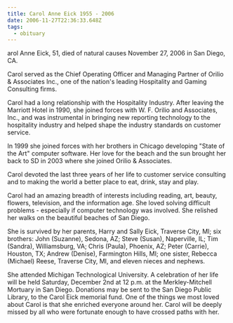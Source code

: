 ```yaml
---
title: Carol Anne Eick 1955 - 2006
date: 2006-11-27T22:36:33.648Z
tags:
  - obituary
---
```

arol Anne Eick, 51, died of natural causes November 27, 2006 in San Diego, CA. 

Carol served as the Chief Operating Officer and Managing Partner of Orilio & Associates Inc., one of the nation's leading Hospitality and Gaming Consulting firms. 

Carol had a long relationship with the Hospitality Industry. After leaving the Marriott Hotel in 1990, she joined forces with W. F. Orilio and Associates, Inc., and was instrumental in bringing new reporting technology to the hospitality industry and helped shape the industry standards on customer service. 

In 1999 she joined forces with her brothers in Chicago developing "State of the Art" computer software. Her love for the beach and the sun brought her back to SD in 2003 where she joined Orilio & Associates. 

Carol devoted the last three years of her life to customer service consulting and to making the world a better place to eat, drink, stay and play. 

Carol had an amazing breadth of interests including reading, art, beauty, flowers, television, and the information age. She loved solving difficult problems - especially if computer technology was involved. She relished her walks on the beautiful beaches of San Diego. 

She is survived by her parents, Harry and Sally Eick, Traverse City, MI; six brothers: John (Suzanne), Sedona, AZ; Steve (Susan), Naperville, IL; Tim (Sandra), Williamsburg, VA; Chris (Paula), Phoenix, AZ; Peter (Carrie), Houston, TX; Andrew (Denise), Farmington Hills, MI; one sister, Rebecca (Michael) Reese, Traverse City, MI, and eleven nieces and nephews. 

She attended Michigan Technological University. A celebration of her life will be held Saturday, December 2nd at 12 p.m. at the Merkley-Mitchell Mortuary in San Diego. Donations may be sent to the San Diego Public Library, to the Carol Eick memorial fund. One of the things we most loved about Carol is that she enriched everyone around her. Carol will be deeply missed by all who were fortunate enough to have crossed paths with her.